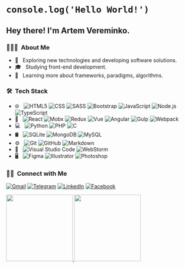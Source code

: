 # `console.log('Hello World!')`

## Hey there! I'm Artem Vereminko.

### 👨🏻‍💻 &nbsp;About Me 

- 🤔 &nbsp; Exploring new technologies and developing software solutions.
- 🎓 &nbsp; Studying front-end development.
- 🌱 &nbsp; Learning more about frameworks, paradigms, algorithms.
<!-- - 💼 &nbsp; Working as a junior front-end developer. -->

### 🛠 &nbsp;Tech Stack


- 🌐 &nbsp;
  ![HTML5](https://img.shields.io/badge/-HTML5-333333?style=flat-square&logo=HTML5)
  ![CSS](https://img.shields.io/badge/-CSS-333333?style=flat-square&logo=CSS3&logoColor=1572B6)
  ![SASS](https://img.shields.io/badge/-SASS-333333?style=flat-square&logo=sass)
  ![Bootstrap](https://img.shields.io/badge/-Bootstrap-333333?style=flat-square&logo=bootstrap&logoColor=563D7C)
  ![JavaScript](https://img.shields.io/badge/-JavaScript-333333?style=flat-square&logo=javascript)
  ![Node.js](https://img.shields.io/badge/-Node.js-333333?style=flat-square&logo=node.js)
  ![TypeScript](https://img.shields.io/badge/-TypeScript-333333?style=flat-square&logo=typescript&logoColor=007acc)
- 🧰 &nbsp;
  ![React](https://img.shields.io/badge/-React-333333?style=flat-square&logo=react)
  ![Mobx](https://img.shields.io/badge/-MobX-333333?style=flat-square&logo=mobx)
  ![Redux](https://img.shields.io/badge/-Redux-333333?style=flat-square&logo=redux)
  ![Vue](https://img.shields.io/badge/-Vue-333333?style=flat-square&logo=vue.js)
  ![Angular](https://img.shields.io/badge/-Angular-333333?style=flat-square&logo=angular&logoColor=DD0031)
  ![Gulp](https://img.shields.io/badge/-Gulp-333333?style=flat-square&logo=gulp)
  ![Webpack](https://img.shields.io/badge/-Webpack-333333?style=flat-square&logo=webpack)
- 💻 &nbsp;
  ![Python](https://img.shields.io/badge/-Python-333333?style=flat-square&logo=python)
  ![PHP](https://img.shields.io/badge/-PHP-333333?style=flat-square&logo=PHP&logoColor=00599C)
  ![C](https://img.shields.io/badge/-C-333333?style=flat-square&logo=C&logoColor=00599C)
- 🛢 &nbsp;
  ![SQLite](https://img.shields.io/badge/-SQLite-333333?style=flat-square&logo=sqlite)
  ![MongoDB](https://img.shields.io/badge/-MongoDB-333333?style=flat-square&logo=mongodb)
  ![MySQL](https://img.shields.io/badge/-MySQL-333333?style=flat-square&logo=mysql)
- ⚙️ &nbsp;
  ![Git](https://img.shields.io/badge/-Git-333333?style=flat-square&logo=git)
  ![GitHub](https://img.shields.io/badge/-GitHub-333333?style=flat-square&logo=github)
  ![Markdown](https://img.shields.io/badge/-Markdown-333333?style=flat-square&logo=markdown)
- 🔧 &nbsp;
  ![Visual Studio Code](https://img.shields.io/badge/-Visual%20Studio%20Code-333333?style=flat-square&logo=visual-studio-code&logoColor=007ACC)
  ![WebStorm](https://img.shields.io/badge/-WebStorm-333333?style=flat-square&logo=webstorm)
- 🖥 &nbsp;
  ![Figma](https://img.shields.io/badge/-Figma-333333?style=flat-square&logo=figma)
  ![Illustrator](https://img.shields.io/badge/-Illustrator-333333?style=flat-square&logo=adobe-illustrator)
  ![Photoshop](https://img.shields.io/badge/-Photoshop-333333?style=flat-square&logo=adobe-photoshop)
  

### 🤝🏻 &nbsp;Connect with Me

[![Gmail](https://img.shields.io/badge/-Gmail-333333?style=for-the-badge&logo=gmail)](mailto:temaspsxxx@gmail.com)
[![Telegram](https://img.shields.io/badge/-Telegram-333333?style=for-the-badge&logo=telegram)](https://t.me/artem_veremienko)
[![LinkedIn](https://img.shields.io/badge/-LinkedIn-333333?style=for-the-badge&logo=linkedin&logoColor=0075B5)](https://www.linkedin.com/in/artem-veremienko/)
[![Facebook](https://img.shields.io/badge/-Facebook-333333?style=for-the-badge&logo=facebook)](https://www.facebook.com/ArtemVeremienko)


<a href="https://github.com/ArtemVeremienko">
  <img height="180em" src="https://github-readme-stats.vercel.app/api?username=ArtemVeremienko&theme=buefy&show_icons=true" />
  <img height="180em" src="https://github-readme-stats.vercel.app/api/top-langs/?username=ArtemVeremienko&theme=buefy&layout=compact" />
</a>
